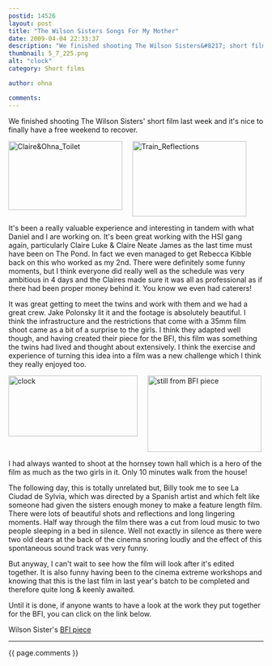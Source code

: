```yaml
---
postid: 14526
layout: post
title: "The Wilson Sisters Songs For My Mother"
date: 2009-04-04 22:33:37
description: "We finished shooting The Wilson Sisters&#8217; short film last week and it&#8217;s nice to finally have a free weekend to recover. It&#8217;s been a really valuable experience and interesting in tandem with what Daniel and I are working on. It&#8217;s&#8230;"
thumbnail: 5_7_225.png
alt: "clock"
category: Short films

author: ohna

comments:
---
```


<p>We finished shooting The Wilson Sisters' short film last week and it's nice to finally have a free weekend to recover. </p>

<p><span class="mt-enclosure mt-enclosure-image" style="display: inline;"><img alt="Claire&amp;Ohna_Toilet" src="{{ site.baseurl }}/i/4_6_225.jpg" width="225" height="136" class="mt-image-left" style="float: left; margin: 0 20px 20px 0;" /></span> <span class="mt-enclosure mt-enclosure-image" style="display: inline;"><img alt="Train_Reflections" src="{{ site.baseurl }}/i/1_Cuts4_225.jpg" width="225" height="149" class="mt-image-none" style="" /></span></p>

<p>It's been a really valuable experience and interesting in tandem with what Daniel and I are working on. It's been great working with the <span class="caps">HSI </span>gang again, particularly Claire Luke &amp; Claire Neate James as the last time must have been on The Pond. In fact we even managed to get Rebecca Kibble back on this who worked as my 2nd. There were definitely some funny moments, but I think everyone did really well as the schedule was very ambitious in 4 days and the Claires made sure it was all as professional as if there had been proper money behind it. You know we even had caterers!</p>

<p>It was great getting to meet the twins and work with them and we had a great crew. Jake Polonsky lit it and the footage is absolutely beautiful. I think the infrastructure and the restrictions that come with a 35mm film shoot came as a bit of a surprise to the girls. I think they adapted well though, and having created their piece for the <span class="caps">BFI, </span>this film was something the twins had lived and thought about extensively. I think the exercise and experience of turning this idea into a film was a new challenge which I think they really enjoyed too. </p>

<p><span class="mt-enclosure mt-enclosure-image" style="display: inline;"><img alt="clock" src="{{ site.baseurl }}/i/5_7_225.png" width="255" height="120" class="mt-image-left" style="float: left; margin: 0 20px 20px 0;" /></span>    <span class="mt-enclosure mt-enclosure-image" style="display: inline;"><img alt="still from BFI piece" src="{{ site.baseurl }}/i/12_1_225.png" width="225" height="151" class="mt-image-none" style="" /></span></p>

<p>I had always wanted to shoot at the hornsey town hall which is a hero of the film as much as the two girls in it. Only 10 minutes walk from the house!</p>

<p>The following day, this is totally unrelated but, Billy took me to see La Ciudad de Sylvia, which was directed by a Spanish artist and which felt like someone had given the sisters enough money to make a feature length film. There were lots of beautiful shots and reflections and long lingering moments. Half way through the film there was a cut from loud music to two people sleeping in a bed in silence. Well not exactly in silence as there were two old dears at the back of the cinema snoring loudly and the effect of this spontaneous sound track was very funny.</p>

<p>But anyway, I can't wait to see how the film will look after it's edited together. It is also funny having been to the cinema extreme workshops and knowing that this is the last film in last year's batch to be completed and therefore quite long &amp; keenly awaited.</p>

<p>Until it is done, if anyone wants to have a look at the work they put together for the <span class="caps">BFI, </span>you can click on the link below.</p>

<p>Wilson Sister's <a href="http://www.animateprojects.org/films/by_date/2009/unfolding"><span class="caps">BFI </span>piece</a></p>

<hr>

{{ page.comments }}


